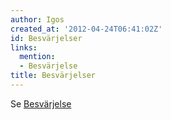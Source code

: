 ```yaml
---
author: Igos
created_at: '2012-04-24T06:41:02Z'
id: Besvärjelser
links:
  mention:
  - Besvärjelse
title: Besvärjelser
---
```


Se [Besvärjelse]

  [Besvärjelse]: Besvärjelse